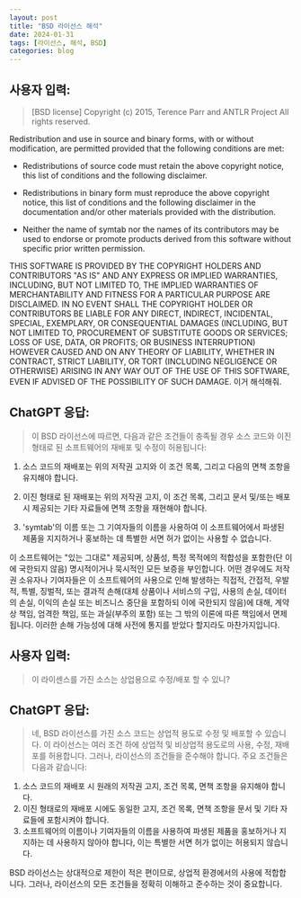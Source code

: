 ```yaml
---
layout: post
title: "BSD 라이선스 해석"
date: 2024-01-31
tags: [라이선스, 해석, BSD]
categories: blog
---
```


## 사용자 입력:
> [BSD license]
Copyright (c) 2015, Terence Parr and ANTLR Project
All rights reserved.

Redistribution and use in source and binary forms, with or without
modification, are permitted provided that the following conditions are met:

* Redistributions of source code must retain the above copyright notice, this
  list of conditions and the following disclaimer.

* Redistributions in binary form must reproduce the above copyright notice,
  this list of conditions and the following disclaimer in the documentation
  and/or other materials provided with the distribution.

* Neither the name of symtab nor the names of its
  contributors may be used to endorse or promote products derived from
  this software without specific prior written permission.

THIS SOFTWARE IS PROVIDED BY THE COPYRIGHT HOLDERS AND CONTRIBUTORS "AS IS"
AND ANY EXPRESS OR IMPLIED WARRANTIES, INCLUDING, BUT NOT LIMITED TO, THE
IMPLIED WARRANTIES OF MERCHANTABILITY AND FITNESS FOR A PARTICULAR PURPOSE ARE
DISCLAIMED. IN NO EVENT SHALL THE COPYRIGHT HOLDER OR CONTRIBUTORS BE LIABLE
FOR ANY DIRECT, INDIRECT, INCIDENTAL, SPECIAL, EXEMPLARY, OR CONSEQUENTIAL
DAMAGES (INCLUDING, BUT NOT LIMITED TO, PROCUREMENT OF SUBSTITUTE GOODS OR
SERVICES; LOSS OF USE, DATA, OR PROFITS; OR BUSINESS INTERRUPTION) HOWEVER
CAUSED AND ON ANY THEORY OF LIABILITY, WHETHER IN CONTRACT, STRICT LIABILITY,
OR TORT (INCLUDING NEGLIGENCE OR OTHERWISE) ARISING IN ANY WAY OUT OF THE USE
OF THIS SOFTWARE, EVEN IF ADVISED OF THE POSSIBILITY OF SUCH DAMAGE.  이거 해석해줘.

## ChatGPT 응답:
> 이 BSD 라이선스에 따르면, 다음과 같은 조건들이 충족될 경우 소스 코드와 이진 형태로 된 소프트웨어의 재배포 및 수정이 허용됩니다:

1. 소스 코드의 재배포는 위의 저작권 고지와 이 조건 목록, 그리고 다음의 면책 조항을 유지해야 합니다.

2. 이진 형태로 된 재배포는 위의 저작권 고지, 이 조건 목록, 그리고 문서 및/또는 배포 시 제공되는 기타 자료들에 면책 조항을 재현해야 합니다.

3. 'symtab'의 이름 또는 그 기여자들의 이름을 사용하여 이 소프트웨어에서 파생된 제품을 지지하거나 홍보하는 데 특별한 서면 허가 없이는 사용할 수 없습니다.

이 소프트웨어는 "있는 그대로" 제공되며, 상품성, 특정 목적에의 적합성을 포함한(단 이에 국한되지 않음) 명시적이거나 묵시적인 모든 보증을 부인합니다. 어떤 경우에도 저작권 소유자나 기여자들은 이 소프트웨어의 사용으로 인해 발생하는 직접적, 간접적, 우발적, 특별, 징벌적, 또는 결과적 손해(대체 상품이나 서비스의 구입, 사용의 손실, 데이터의 손실, 이익의 손실 또는 비즈니스 중단을 포함하되 이에 국한되지 않음)에 대해, 계약상 책임, 엄격한 책임, 또는 과실(부주의 포함) 또는 그 밖의 이론에 따른 책임에서 면제됩니다. 이러한 손해 가능성에 대해 사전에 통지를 받았다 할지라도 마찬가지입니다.

## 사용자 입력:
> 이 라이센스를 가진 소스는 상업용으로 수정/배포 할 수 있니?

## ChatGPT 응답:
> 네, BSD 라이선스를 가진 소스 코드는 상업적 용도로 수정 및 배포할 수 있습니다. 이 라이선스는 여러 조건 하에 상업적 및 비상업적 용도로의 사용, 수정, 재배포를 허용합니다. 그러나, 라이선스의 조건들을 준수해야 합니다. 주요 조건들은 다음과 같습니다:

1. 소스 코드의 재배포 시 원래의 저작권 고지, 조건 목록, 면책 조항을 유지해야 합니다.
2. 이진 형태로의 재배포 시에도 동일한 고지, 조건 목록, 면책 조항을 문서 및 기타 자료들에 포함시켜야 합니다.
3. 소프트웨어의 이름이나 기여자들의 이름을 사용하여 파생된 제품을 홍보하거나 지지하는 데 사용하지 않아야 합니다, 이는 특별한 서면 허가 없이는 허용되지 않습니다.

BSD 라이선스는 상대적으로 제한이 적은 편이므로, 상업적 환경에서의 사용에 적합합니다. 그러나, 라이선스의 모든 조건들을 정확히 이해하고 준수하는 것이 중요합니다.

